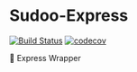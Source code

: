 # Sudoo-Express

[![Build Status](https://travis-ci.org/SudoDotDog/Sudoo-Express.svg?branch=master)](https://travis-ci.org/SudoDotDog/Sudoo-Express)
[![codecov](https://codecov.io/gh/SudoDotDog/Sudoo-Express/branch/master/graph/badge.svg)](https://codecov.io/gh/SudoDotDog/Sudoo-Express)

:stars: Express Wrapper
